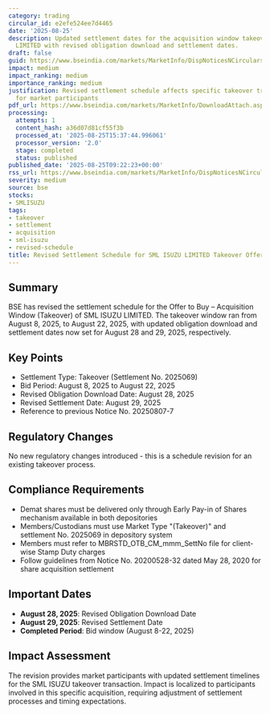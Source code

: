 ```yaml
---
category: trading
circular_id: e2efe524ee7d4465
date: '2025-08-25'
description: Updated settlement dates for the acquisition window takeover of SML ISUZU
  LIMITED with revised obligation download and settlement dates.
draft: false
guid: https://www.bseindia.com/markets/MarketInfo/DispNoticesNCirculars.aspx?Noticeid={DDD64741-0B78-455C-99C2-09F59C13937C}&noticeno=20250825-14&dt=08/25/2025&icount=14&totcount=65&flag=0
impact: medium
impact_ranking: medium
importance_ranking: medium
justification: Revised settlement schedule affects specific takeover transaction timelines
  for market participants
pdf_url: https://www.bseindia.com/markets/MarketInfo/DownloadAttach.aspx?id=20250825-14&attachedId=
processing:
  attempts: 1
  content_hash: a36d07d81cf55f3b
  processed_at: '2025-08-25T15:37:44.996061'
  processor_version: '2.0'
  stage: completed
  status: published
published_date: '2025-08-25T09:22:23+00:00'
rss_url: https://www.bseindia.com/markets/MarketInfo/DispNoticesNCirculars.aspx?Noticeid={DDD64741-0B78-455C-99C2-09F59C13937C}&noticeno=20250825-14&dt=08/25/2025&icount=14&totcount=65&flag=0
severity: medium
source: bse
stocks:
- SMLISUZU
tags:
- takeover
- settlement
- acquisition
- sml-isuzu
- revised-schedule
title: Revised Settlement Schedule for SML ISUZU LIMITED Takeover Offer
---
```


## Summary

BSE has revised the settlement schedule for the Offer to Buy – Acquisition Window (Takeover) of SML ISUZU LIMITED. The takeover window ran from August 8, 2025, to August 22, 2025, with updated obligation download and settlement dates now set for August 28 and 29, 2025, respectively.

## Key Points

- Settlement Type: Takeover (Settlement No. 2025069)
- Bid Period: August 8, 2025 to August 22, 2025
- Revised Obligation Download Date: August 28, 2025
- Revised Settlement Date: August 29, 2025
- Reference to previous Notice No. 20250807-7

## Regulatory Changes

No new regulatory changes introduced - this is a schedule revision for an existing takeover process.

## Compliance Requirements

- Demat shares must be delivered only through Early Pay-in of Shares mechanism available in both depositories
- Members/Custodians must use Market Type "(Takeover)" and settlement No. 2025069 in depository system
- Members must refer to MBRSTD_OTB_CM_mmm_SettNo file for client-wise Stamp Duty charges
- Follow guidelines from Notice No. 20200528-32 dated May 28, 2020 for share acquisition settlement

## Important Dates

- **August 28, 2025**: Revised Obligation Download Date
- **August 29, 2025**: Revised Settlement Date
- **Completed Period**: Bid window (August 8-22, 2025)

## Impact Assessment

The revision provides market participants with updated settlement timelines for the SML ISUZU takeover transaction. Impact is localized to participants involved in this specific acquisition, requiring adjustment of settlement processes and timing expectations.